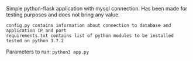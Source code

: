 Simple python-flask application with mysql connection. 
Has been made for testing purposes and does not bring any value.

```
config.py contains information about connection to database and application IP and port
requirements.txt contains list of python modules to be installed
tested on python 3.7.2
```

Parameters to run:
```python3 app.py```
